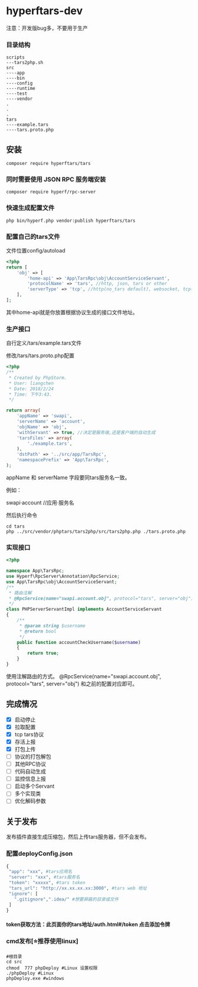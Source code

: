 # hyperftars-dev
注意：开发版bug多，不要用于生产
### 目录结构

```shell script
scripts 
---tars2php.sh
src
----app
----bin
----config
----runtime
----test
----vendor
.
.
.
tars
----example.tars
----tars.proto.php
```


## 安装
```
composer require hyperftars/tars
```
### 同时需要使用 JSON RPC 服务端安装
```
composer require hyperf/rpc-server
```
### 快速生成配置文件
```shell script
php bin/hyperf.php vendor:publish hyperftars/tars
```
### 配置自己的tars文件
文件位置config/autoload
```php
<?php
return [
    'obj' => [
        'home-api' => 'App\TarsRpc\obj\AccountServiceServant',
        'protocolName' => 'tars', //http, json, tars or other
        'serverType' => 'tcp', //http(no_tars default), websocket, tcp(tars default), udp
    ],
];
```
其中home-api就是你放置根据协议生成的接口文件地址。

### 生产接口

自行定义/tars/example.tars文件

修改/tars/tars.proto.php配置

```php
<?php
/**
 * Created by PhpStorm.
 * User: liangchen
 * Date: 2018/2/24
 * Time: 下午3:43.
 */

return array(
    'appName' => 'swapi',
    'serverName' => 'account',
    'objName' => 'obj',
    'withServant' => true, //决定是服务端,还是客户端的自动生成
    'tarsFiles' => array(
        './example.tars',
    ),
    'dstPath' => '../src/app/TarsRpc',
    'namespacePrefix' => 'App\TarsRpc',
);
```
appName 和 serverName 字段要同tars服务名一致。

例如：

swapi·account  //应用·服务名

然后执行命令

```shell script
cd tars
php ../src/vendor/phptars/tars2php/src/tars2php.php ./tars.proto.php
```
### 实现接口
```php
<?php

namespace App\TarsRpc;
use Hyperf\RpcServer\Annotation\RpcService;
use App\TarsRpc\obj\AccountServiceServant;
/**
 * 路由注解
 * @RpcService(name="swapi.account.obj", protocol="tars", server="obj")
 */
class PHPServerServantImpl implements AccountServiceServant
{
    /**
     * @param string $username
     * @return bool
     */
    public function accountCheckUsername($username)
    {
        return true;
    }
}

```
使用注解路由的方式。
@RpcService(name="swapi.account.obj", protocol="tars", server="obj")
和之前的配置对应即可。

## 完成情况

- [x] 启动停止
- [x] 拉取配置
- [x] tcp tars协议
- [x] 存活上报
- [x] 打包上传
- [ ] 协议的打包解包
- [ ] 其他RPC协议
- [ ] 代码自动生成
- [ ] 监控信息上报
- [ ] 启动多个Servant
- [ ] 多个实现类
- [ ] 优化解码参数

## 关于发布

 发布插件直接生成压缩包，然后上传tars服务器，但不会发布。
 
 ### 配置deployConfig.json
 ```php
{
  "app": "xxx", #tars应用名
  "server": "xxx", #tars服务名
  "token": "xxxxx", #tars token
  "tars_url": "http://xx.xx.xx.xx:3000", #tars web 地址
  "ignore": [
    ".gitignore",".idea/" #想要屏蔽的目录或文件
  ]
}
```
#### token获取方法：此页面你的tars地址/auth.html#/token 点击添加令牌
### cmd发布[⭐推荐使用linux]
```shell script
#根目录
cd src
chmod  777 phpDeploy #Linux 设置权限
./phpDeploy #Linux 
phpDeploy.exe #windows
```
